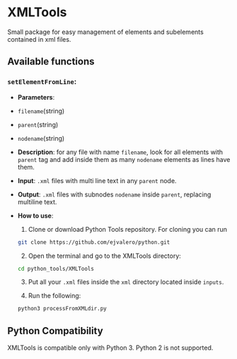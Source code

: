 # XMLTools

Small package for easy management of elements and subelements contained in xml files.


## Available functions

### `setElementFromLine`:
- __Parameters__: 
 - `filename`(string) 
 - `parent`(string)
 - `nodename`(string)
- __Description__: for any file with name `filename`, look for all elements with `parent` tag and add inside them as many `nodename` elements as lines have them.
- __Input__: `.xml` files with multi line text in any `parent` node.
- __Output__: `.xml` files with subnodes `nodename` inside `parent`, replacing multiline text.
- __How to use__: 

    1. Clone or download Python Tools repository. For cloning you can run

    ```sh
    git clone https://github.com/ejvalero/python.git
    ```

    2. Open the terminal and go to the XMLTools directory:

    ```sh
    cd python_tools/XMLTools
    ```

    3. Put all your `.xml` files inside the `xml` directory located inside `inputs`.

    4. Run the following:

    ```sh
    python3 processFromXMLdir.py
    ```


## Python Compatibility

XMLTools is compatible only with Python 3. Python 2 is not supported.